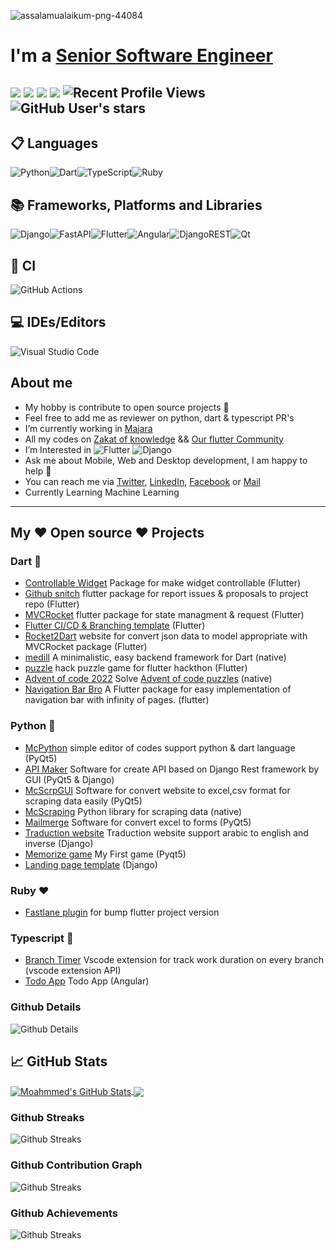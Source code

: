 ![assalamualaikum-png-44084](https://user-images.githubusercontent.com/69054810/223467885-09089c94-bbc9-4cdd-8754-0ba5e0c9c07f.png)


# I'm a [Senior Software Engineer](https://github.com/m97chahboun)

![](https://img.shields.io/badge/Cross-Platform-Developer) ![](https://img.shields.io/badge/Flutter-Expert-informational) ![](https://img.shields.io/badge/Django-intermediate-green) ![](https://img.shields.io/badge/Exp-6+yrs-orange) ![Recent Profile Views](https://komarev.com/ghpvc/?username=m97chahboun)
![GitHub User's stars](https://img.shields.io/github/stars/M97chahboun?style=social)
---
## 📋 Languages
![Python](https://img.shields.io/badge/python-3670A0?style=for-the-badge&logo=python&logoColor=ffdd54)![Dart](https://img.shields.io/badge/dart-%230175C2.svg?style=for-the-badge&logo=dart&logoColor=white)![TypeScript](https://img.shields.io/badge/typescript-%23007ACC.svg?style=for-the-badge&logo=typescript&logoColor=white)![Ruby](https://img.shields.io/badge/ruby-%23CC342D.svg?style=for-the-badge&logo=ruby&logoColor=white)

## 📚 Frameworks, Platforms and Libraries
![Django](https://img.shields.io/badge/django-%23092E20.svg?style=for-the-badge&logo=django&logoColor=white)![FastAPI](https://img.shields.io/badge/FastAPI-005571?style=for-the-badge&logo=fastapi)![Flutter](https://img.shields.io/badge/Flutter-%2302569B.svg?style=for-the-badge&logo=Flutter&logoColor=white)![Angular](https://img.shields.io/badge/angular-%23DD0031.svg?style=for-the-badge&logo=angular&logoColor=white)![DjangoREST](https://img.shields.io/badge/DJANGO-REST-ff1709?style=for-the-badge&logo=django&logoColor=white&color=ff1709&labelColor=gray)![Qt](https://img.shields.io/badge/Qt-%23217346.svg?style=for-the-badge&logo=Qt&logoColor=white)

## 🔬 CI
![GitHub Actions](https://img.shields.io/badge/github%20actions-%232671E5.svg?style=for-the-badge&logo=githubactions&logoColor=white)

## 💻 IDEs/Editors
![Visual Studio Code](https://img.shields.io/badge/Visual%20Studio%20Code-0078d7.svg?style=for-the-badge&logo=visual-studio-code&logoColor=white)

## About me
- My hobby is contribute to open source projects 💙
- Feel free to add me as reviewer on python, dart & typescript PR's
- I’m currently working in [Majara](https://www.linkedin.com/company/majaracapital)
- All my codes on [Zakat of knowledge](https://github.com/ZakatKnowledge) && [Our flutter Community](https://github.com/OurFlutterC)
- I’m Interested in ![Flutter](https://img.shields.io/badge/Flutter-02569B?style=for-the-badge&logo=flutter&logoColor=white) ![Django](https://img.shields.io/badge/Django-092E20?style=for-the-badge&logo=django&logoColor=white)
- Ask me about Mobile, Web and Desktop development, I am happy to help 🤝
- You can reach me via [Twitter](https://twitter.com/M97Chahboun), [LinkedIn](https://www.linkedin.com/in/m97chahboun), [Facebook](https://www.facebook.com/m97chahboun) or [Mail](mailto:mchahboun@majaracapital.com)
- Currently Learning Machine Learning

---

## My ❤️ Open source ❤️ Projects

### Dart 💙
- [Controllable Widget](https://github.com/M97Chahboun/controllable_widget) Package for make widget controllable (Flutter)
- [Github snitch](https://github.com/M97Chahboun/github_snitch) flutter package for report issues & proposals to project repo (Flutter)
- [MVCRocket](https://github.com/JahezAcademy/mvc_rocket) flutter package for state managment & request (Flutter)
- [Flutter CI/CD & Branching template](https://github.com/M97Chahboun/flutter_ci_cd) (Flutter)
- [Rocket2Dart](https://github.com/JahezAcademy/rocket2dart) website for convert json data to model appropriate with MVCRocket package (Flutter)
- [medill](https://github.com/M97Chahboun/medill) A minimalistic, easy backend framework for Dart (native)
- [puzzle](https://github.com/M97Chahboun/puzzle_hack) hack puzzle game for flutter hackthon (Flutter)
- [Advent of code 2022](https://github.com/M97Chahboun/advent_of_code_2022) Solve [Advent of code puzzles](https://adventofcode.com/2022/about) (native)
- [Navigation Bar Bro](https://pub.dev/packages/navigationbar_bro) A Flutter package for easy implementation of navigation bar with infinity of pages. (flutter)
### Python 💛
- [McPython](https://github.com/M97Chahboun/McPython) simple editor of codes support python & dart language (PyQt5)
- [API Maker](https://github.com/M97Chahboun/Api-Maker) Software for create API based on Django Rest framework by GUI (PyQt5 & Django)
- [McScrpGUI](https://github.com/M97Chahboun/McScrpGUI) Software for convert website to excel,csv format for scraping data easily (PyQt5)
- [McScraping](https://github.com/M97Chahboun/McScraping) Python library for scraping data (native)
- [Mailmerge](https://github.com/M97Chahboun/Mailmerge-with-pyqt5) Software for convert excel to forms (PyQt5)
- [Traduction website](https://github.com/ZakatKnowledge/translateWebSiteWithDjango2) Traduction website support arabic to english and inverse (Django)
- [Memorize game](https://github.com/ZakatKnowledge/MyGameWithPyQtInAndroid) My First game (Pyqt5)
- [Landing page template](https://github.com/M97Chahboun/dj_landing_page_template) (Django)

### Ruby ❤️
- [Fastlane plugin](https://github.com/M97Chahboun/fastlane-plugin-flutter_bump_version) for bump flutter project version

### Typescript 💙
- [Branch Timer](https://github.com/M97Chahboun/vscode-branch-timer) Vscode extension for track work duration on every branch (vscode extension API)
- [Todo App](https://github.com/M97Chahboun/first-angular-project-todo) Todo App (Angular)

### Github Details

![Github Details](https://github-profile-summary-cards.vercel.app/api/cards/profile-details?username=m97chahboun&theme=github_dark)

## &#x1f4c8; GitHub Stats

<a href="https://github.com/Sboursen">
  <img align="center" src="https://github-readme-stats.vercel.app/api?username=M97Chahboun&show_icons=true&line_height=27&count_private=true&title_color=ffffff&text_color=c9cacc&icon_color=2bbc8a&bg_color=1d1f21" alt="Moahmmed's GitHub Stats" />
</a>
<a href="https://github.com/Sboursen">
  <img align="center" src="https://github-readme-stats.vercel.app/api/top-langs/?username=M97Chahboun&hide=html,css,Jupyter%20notebook&title_color=ffffff&text_color=c9cacc&icon_color=2bbc8a&bg_color=1d1f21&langs_count=3" />
</a>

### Github Streaks

![Github Streaks](https://github-readme-streak-stats.herokuapp.com/?user=m97chahboun&theme=black-ice&hide_border=true&stroke=0000&background=0D1117&ring=e05397&fire=e05397&currStreakLabel=e05397)

### Github Contribution Graph

![Github Streaks](https://activity-graph.herokuapp.com/graph?username=m97chahboun&bg_color=0D1117&color=e05397&line=e05397&point=FFFFFF&hide_border=true&)

### Github Achievements

![Github Streaks](https://github-profile-trophy.vercel.app/?username=m97chahboun&margin-w=5&theme=radical)
